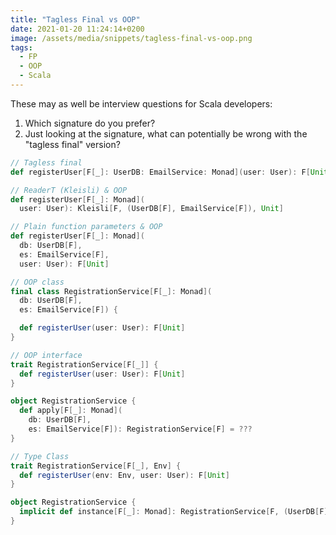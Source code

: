 ```yaml
---
title: "Tagless Final vs OOP"
date: 2021-01-20 11:24:14+0200
image: /assets/media/snippets/tagless-final-vs-oop.png
tags: 
  - FP
  - OOP
  - Scala
---
```


These may as well be interview questions for Scala developers:

1. Which signature do you prefer? 
2. Just looking at the signature, what can potentially be wrong with the "tagless final" version?

```scala
// Tagless final
def registerUser[F[_]: UserDB: EmailService: Monad](user: User): F[Unit]

// ReaderT (Kleisli) & OOP
def registerUser[F[_]: Monad](
  user: User): Kleisli[F, (UserDB[F], EmailService[F]), Unit]

// Plain function parameters & OOP
def registerUser[F[_]: Monad](
  db: UserDB[F], 
  es: EmailService[F],
  user: User): F[Unit]

// OOP class
final class RegistrationService[F[_]: Monad](
  db: UserDB[F], 
  es: EmailService[F]) {

  def registerUser(user: User): F[Unit]
}

// OOP interface
trait RegistrationService[F[_]] {
  def registerUser(user: User): F[Unit]
}

object RegistrationService {
  def apply[F[_]: Monad](
    db: UserDB[F], 
    es: EmailService[F]): RegistrationService[F] = ???
}

// Type Class
trait RegistrationService[F[_], Env] {
  def registerUser(env: Env, user: User): F[Unit]
}

object RegistrationService {
  implicit def instance[F[_]: Monad]: RegistrationService[F, (UserDB[F], EmailService[F])]
}
```
